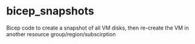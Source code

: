 # bicep_snapshots
Bicep code to create a snapshot of all VM disks, then re-create the VM in another resource group/region/subscirption
